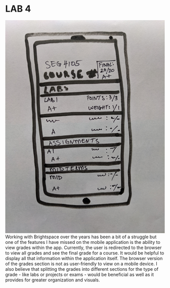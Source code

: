 # LAB 4
![Fatmarker](./Fatmarker.jpg)
Working with Brightspace over the years has been a bit of a struggle but one of the features I have missed on the mobile application is the ability to view grades within the app. Currently, the user is redirected to the browser to view all grades and see the final grade for a course. It would be helpful to display all that information within the application itself. The browser version of the grades section is not as user-friendly to view on a mobile device. I also believe that splitting the grades into different sections for the type of grade - like labs or projects or exams - would be beneficial as well as it provides for greater organization and visuals.